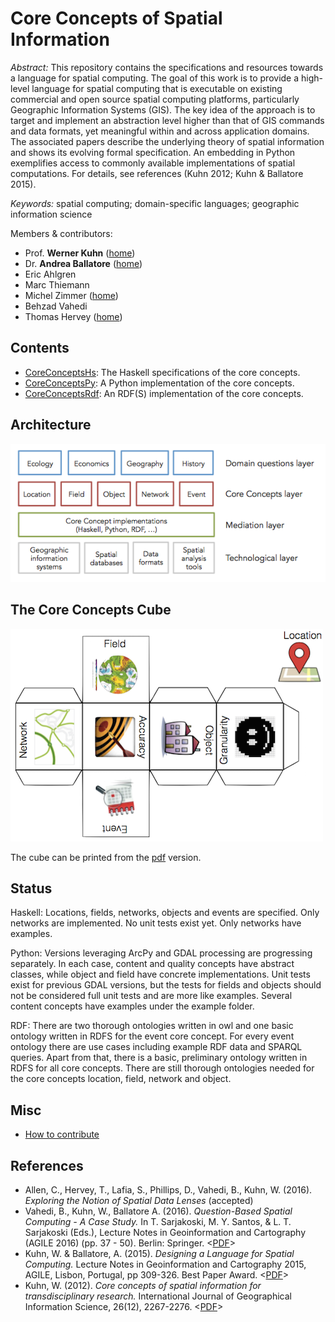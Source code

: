 Core Concepts of Spatial Information
=============================================
*Abstract:* This repository contains the specifications and resources towards a language for spatial computing.
The goal of this work is to provide a high-level language for spatial computing that is executable
on existing commercial and open source spatial computing platforms,
particularly Geographic Information Systems (GIS).
The key idea of the approach is to target and implement an abstraction level higher
than that of GIS commands and data formats, yet meaningful within and across
application domains. The associated papers describe the underlying theory of spatial
information and shows its evolving formal specification. An embedding in Python
exemplifies access to commonly available implementations of spatial computations.
For details, see references (Kuhn 2012; Kuhn & Ballatore 2015).

*Keywords:* spatial computing; domain-specific languages; geographic information science

Members & contributors:
* Prof. **Werner Kuhn** ([home](http://geog.ucsb.edu/~kuhn))
* Dr. **Andrea Ballatore** ([home](http://sites.google.com/site/andreaballatore))
* Eric Ahlgren
* Marc Thiemann
* Michel Zimmer ([home](https://www.mzimmer.net))
* Behzad Vahedi
* Thomas Hervey ([home](http://www.thervey.me))


Contents
----------------------
- [CoreConceptsHs](CoreConceptsHs): The Haskell specifications of the core concepts.
- [CoreConceptsPy](CoreConceptsPy): A Python implementation of the core concepts.
- [CoreConceptsRdf](CoreConceptsRdf): An RDF(S) implementation of the core concepts.


Architecture
----------------------
![Core Concepts architecture](figures/CoreConceptsArchitecture.png "Core Concepts architecture")

The Core Concepts Cube
----------------------
[ ![Core Concepts Cube](figures/CoreConceptsCube_thumbnail.png "Core Concepts Cube") ](https://github.com/spatial-ucsb/ConceptsOfSpatialInformation/raw/master/figures/CoreConceptsCube.pdf "PDF Cube")

The cube can be printed from the [pdf](https://github.com/spatial-ucsb/ConceptsOfSpatialInformation/raw/master/figures/CoreConceptsCube.pdf) version.

Status
------
Haskell: Locations, fields, networks, objects and events are specified. Only networks are implemented. No unit tests exist yet. Only networks have examples.

Python: Versions leveraging ArcPy and GDAL processing are progressing separately. In each case, content and quality concepts have abstract classes, while object and field have concrete implementations. Unit tests exist for previous GDAL versions, but the tests for fields and objects should not be considered full unit tests and are more like examples. Several content concepts have examples under the example folder.

RDF: There are two thorough ontologies written in owl and one basic ontology written in RDFS for the event core concept. For every event ontology there are use cases including example RDF data and SPARQL queries. Apart from that, there is a basic, preliminary ontology written in RDFS for all core concepts.
There are still thorough ontologies needed for the core concepts location, field, network and object.

<!-- TODO -->
<!-- ---- -->
<!-- - [Haskell] Rewrite NetworkImpl.Edge as a combination of ID, source, target and weight -->

Misc
----------------------
- [How to contribute](CONTRIBUTING.md)

References
----------
- Allen, C., Hervey, T., Lafia, S., Phillips, D., Vahedi, B., Kuhn, W. (2016). *Exploring the Notion of Spatial Data Lenses* (accepted)
- Vahedi, B., Kuhn, W., Ballatore A. (2016). *Question-Based Spatial Computing - A Case Study.* In T. Sarjakoski, M. Y. Santos, & L. T. Sarjakoski (Eds.), Lecture Notes in Geoinformation and Cartography (AGILE 2016) (pp. 37 - 50). Berlin: Springer. <[PDF](https://link.springer.com/chapter/10.1007/978-3-319-33783-8_3)>
- Kuhn, W. & Ballatore, A. (2015). *Designing a Language for Spatial Computing.* Lecture Notes in Geoinformation and Cartography 2015, AGILE, Lisbon, Portugal, pp 309-326. Best Paper Award. <[PDF](http://escholarship.org/uc/item/04q9q6wm)>
- Kuhn, W. (2012). *Core concepts of spatial information for transdisciplinary research.* International Journal of Geographical Information Science, 26(12), 2267-2276. <[PDF](http://ifgi.uni-muenster.de/~kuhn/research/publications/pdfs/refereed%20journals/IJGIS%202012.pdf)>
